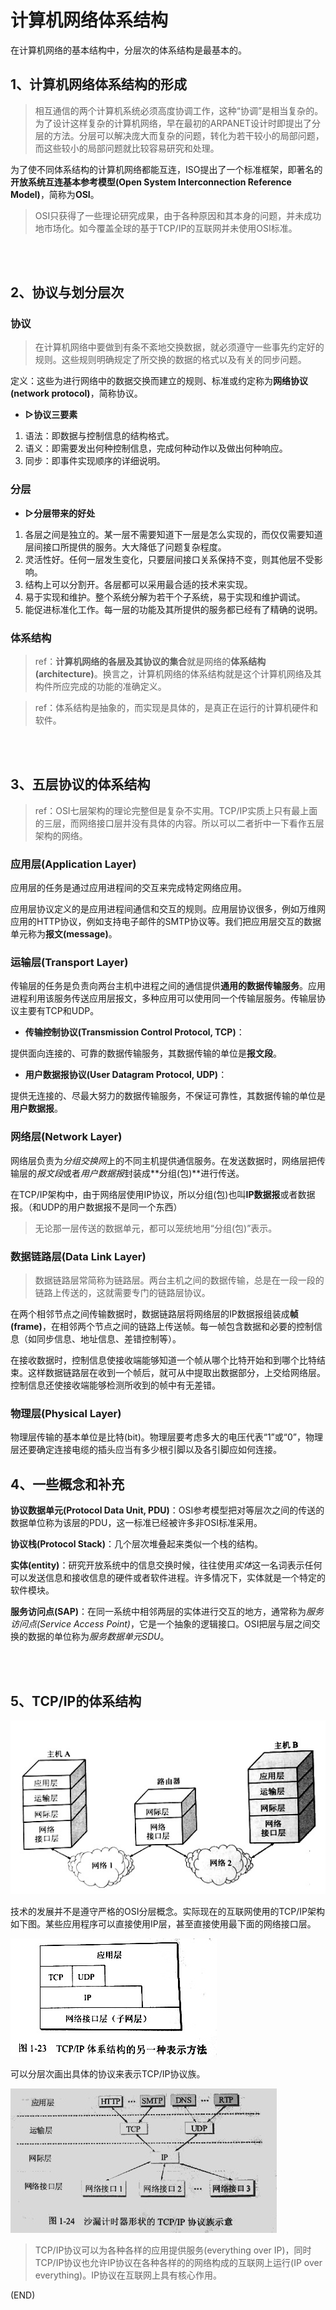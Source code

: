 # 计算机网络体系结构    

在计算机网络的基本结构中，分层次的体系结构是最基本的。    

## 1、计算机网络体系结构的形成    

> 相互通信的两个计算机系统必须高度协调工作，这种“协调”是相当复杂的。为了设计这样复杂的计算机网络，早在最初的ARPANET设计时即提出了分层的方法。分层可以解决庞大而复杂的问题，转化为若干较小的局部问题，而这些较小的局部问题就比较容易研究和处理。    

为了使不同体系结构的计算机网络都能互连，ISO提出了一个标准框架，即著名的**开放系统互连基本参考模型(Open System Interconnection Reference Model)**，简称为**OSI**。    

> OSI只获得了一些理论研究成果，由于各种原因和其本身的问题，并未成功地市场化。如今覆盖全球的基于TCP/IP的互联网并未使用OSI标准。    


<br />
<br />

## 2、协议与划分层次    

### 协议    

> 在计算机网络中要做到有条不紊地交换数据，就必须遵守一些事先约定好的规则。这些规则明确规定了所交换的数据的格式以及有关的同步问题。    

定义：这些为进行网络中的数据交换而建立的规则、标准或约定称为**网络协议(network protocol)**，简称协议。    

- **▷协议三要素**    

1. 语法：即数据与控制信息的结构格式。  
2. 语义：即需要发出何种控制信息，完成何种动作以及做出何种响应。  
3. 同步：即事件实现顺序的详细说明。  



### 分层    

- **▷分层带来的好处**    

1. 各层之间是独立的。某一层不需要知道下一层是怎么实现的，而仅仅需要知道层间接口所提供的服务。大大降低了问题复杂程度。    
2. 灵活性好。任何一层发生变化，只要层间接口关系保持不变，则其他层不受影响。    
3. 结构上可以分割开。各层都可以采用最合适的技术来实现。    
4. 易于实现和维护。整个系统分解为若干个子系统，易于实现和维护调试。    
5. 能促进标准化工作。每一层的功能及其所提供的服务都已经有了精确的说明。    


### 体系结构    

> ref：**计算机网络的各层及其协议的集合**就是网络的**体系结构(architecture)**。换言之，计算机网络的体系结构就是这个计算机网络及其构件所应完成的功能的准确定义。    

> ref：体系结构是抽象的，而实现是具体的，是真正在运行的计算机硬件和软件。    


<br />
<br />

## 3、五层协议的体系结构    

> ref：OSI七层架构的理论完整但是复杂不实用。TCP/IP实质上只有最上面的三层，而网络接口层并没有具体的内容。所以可以二者折中一下看作五层架构的网络。    


### 应用层(Application Layer)    

应用层的任务是通过应用进程间的交互来完成特定网络应用。    

应用层协议定义的是应用进程间通信和交互的规则。应用层协议很多，例如万维网应用的HTTP协议，例如支持电子邮件的SMTP协议等。我们把应用层交互的数据单元称为**报文(message)**。    

### 运输层(Transport Layer)    

传输层的任务是负责向两台主机中进程之间的通信提供**通用的数据传输服务**。应用进程利用该服务传送应用层报文，多种应用可以使用同一个传输层服务。传输层协议主要有TCP和UDP。        


- **传输控制协议(Transmission Control Protocol, TCP)**：  

提供面向连接的、可靠的数据传输服务，其数据传输的单位是**报文段**。    

- **用户数据报协议(User Datagram Protocol, UDP)**：    

提供无连接的、尽最大努力的数据传输服务，不保证可靠性，其数据传输的单位是**用户数据报**。    


### 网络层(Network Layer)    

网络层负责为*分组交换网*上的不同主机提供通信服务。在发送数据时，网络层把传输层的*报文段*或者*用户数据报*封装成**分组(包)**进行传送。    

在TCP/IP架构中，由于网络层使用IP协议，所以分组(包)也叫**IP数据报**或者数据报。（和UDP的用户数据报不是同一个东西）    

> 无论那一层传送的数据单元，都可以笼统地用“分组(包)”表示。    


### 数据链路层(Data Link Layer)    

> 数据链路层常简称为链路层。两台主机之间的数据传输，总是在一段一段的链路上传送的，这就需要专门的链路层协议。    

在两个相邻节点之间传输数据时，数据链路层将网络层的IP数据报组装成**帧(frame)**，在相邻两个节点之间的链路上传送帧。每一帧包含数据和必要的控制信息（如同步信息、地址信息、差错控制等）。    

在接收数据时，控制信息使接收端能够知道一个帧从哪个比特开始和到哪个比特结束。这样数据链路层在收到一个帧后，就可从中提取出数据部分，上交给网络层。控制信息还使接收端能够检测所收到的帧中有无差错。    


### 物理层(Physical Layer)    

物理层传输的基本单位是比特(bit)。物理层要考虑多大的电压代表“1”或“0”，物理层还要确定连接电缆的插头应当有多少根引脚以及各引脚应如何连接。    



## 4、一些概念和补充        

**协议数据单元(Protocol Data Unit, PDU)**：OSI参考模型把对等层次之间的传送的数据单位称为该层的PDU，这一标准已经被许多非OSI标准采用。    

**协议栈(Protocol Stack)**：几个层次堆叠起来类似一个栈的结构。    

**实体(entity)**：研究开放系统中的信息交换时候，往往使用*实体*这一名词表示任何可以发送信息和接收信息的硬件或者软件进程。许多情况下，实体就是一个特定的软件模块。    

**服务访问点(SAP)**：在同一系统中相邻两层的实体进行交互的地方，通常称为*服务访问点(Service Access Point)*，它是一个抽象的逻辑接口。OSI把层与层之间交换的数据的单位称为*服务数据单元SDU*。      




<br />
<br />  


## 5、TCP/IP的体系结构    

<img src="Images/TCPIP_1.jpg" />    

技术的发展并不是遵守严格的OSI分层概念。实际现在的互联网使用的TCP/IP架构如下图。某些应用程序可以直接使用IP层，甚至直接使用最下面的网络接口层。    


<img src="Images/TCPIP_2.jpg" />    


可以分层次画出具体的协议来表示TCP/IP协议族。

<img src="Images/TCPIP_3.jpg" />    

> TCP/IP协议可以为各种各样的应用提供服务(everything over IP)，同时TCP/IP协议也允许IP协议在各种各样的的网络构成的互联网上运行(IP over everything)。IP协议在互联网上具有核心作用。    




(END)    